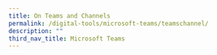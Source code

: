 ```yaml
---
title: On Teams and Channels
permalink: /digital-tools/microsoft-teams/teamschannel/
description: ""
third_nav_title: Microsoft Teams
---
```



